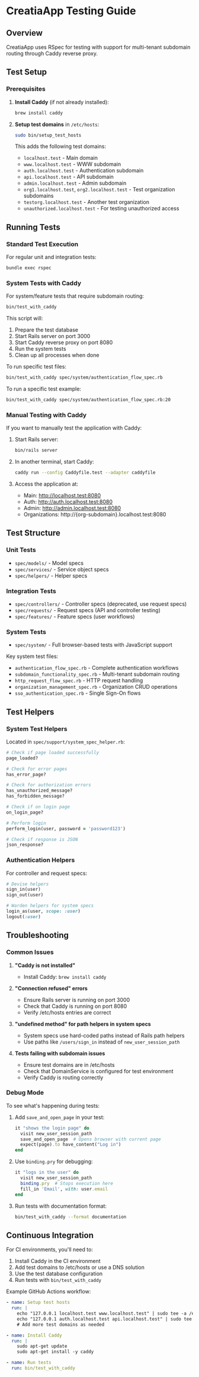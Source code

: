 # CreatiaApp Testing Guide

## Overview

CreatiaApp uses RSpec for testing with support for multi-tenant subdomain routing through Caddy reverse proxy.

## Test Setup

### Prerequisites

1. **Install Caddy** (if not already installed):
   ```bash
   brew install caddy
   ```

2. **Setup test domains** in `/etc/hosts`:
   ```bash
   sudo bin/setup_test_hosts
   ```

   This adds the following test domains:
   - `localhost.test` - Main domain
   - `www.localhost.test` - WWW subdomain
   - `auth.localhost.test` - Authentication subdomain
   - `api.localhost.test` - API subdomain
   - `admin.localhost.test` - Admin subdomain
   - `org1.localhost.test`, `org2.localhost.test` - Test organization subdomains
   - `testorg.localhost.test` - Another test organization
   - `unauthorized.localhost.test` - For testing unauthorized access

## Running Tests

### Standard Test Execution

For regular unit and integration tests:
```bash
bundle exec rspec
```

### System Tests with Caddy

For system/feature tests that require subdomain routing:
```bash
bin/test_with_caddy
```

This script will:
1. Prepare the test database
2. Start Rails server on port 3000
3. Start Caddy reverse proxy on port 8080
4. Run the system tests
5. Clean up all processes when done

To run specific test files:
```bash
bin/test_with_caddy spec/system/authentication_flow_spec.rb
```

To run a specific test example:
```bash
bin/test_with_caddy spec/system/authentication_flow_spec.rb:20
```

### Manual Testing with Caddy

If you want to manually test the application with Caddy:

1. Start Rails server:
   ```bash
   bin/rails server
   ```

2. In another terminal, start Caddy:
   ```bash
   caddy run --config Caddyfile.test --adapter caddyfile
   ```

3. Access the application at:
   - Main: http://localhost.test:8080
   - Auth: http://auth.localhost.test:8080
   - Admin: http://admin.localhost.test:8080
   - Organizations: http://{org-subdomain}.localhost.test:8080

## Test Structure

### Unit Tests
- `spec/models/` - Model specs
- `spec/services/` - Service object specs
- `spec/helpers/` - Helper specs

### Integration Tests
- `spec/controllers/` - Controller specs (deprecated, use request specs)
- `spec/requests/` - Request specs (API and controller testing)
- `spec/features/` - Feature specs (user workflows)

### System Tests
- `spec/system/` - Full browser-based tests with JavaScript support

Key system test files:
- `authentication_flow_spec.rb` - Complete authentication workflows
- `subdomain_functionality_spec.rb` - Multi-tenant subdomain routing
- `http_request_flow_spec.rb` - HTTP request handling
- `organization_management_spec.rb` - Organization CRUD operations
- `sso_authentication_spec.rb` - Single Sign-On flows

## Test Helpers

### System Test Helpers

Located in `spec/support/system_spec_helper.rb`:

```ruby
# Check if page loaded successfully
page_loaded?

# Check for error pages
has_error_page?

# Check for authorization errors
has_unauthorized_message?
has_forbidden_message?

# Check if on login page
on_login_page?

# Perform login
perform_login(user, password = 'password123')

# Check if response is JSON
json_response?
```

### Authentication Helpers

For controller and request specs:
```ruby
# Devise helpers
sign_in(user)
sign_out(user)

# Warden helpers for system specs
login_as(user, scope: :user)
logout(:user)
```

## Troubleshooting

### Common Issues

1. **"Caddy is not installed"**
   - Install Caddy: `brew install caddy`

2. **"Connection refused" errors**
   - Ensure Rails server is running on port 3000
   - Check that Caddy is running on port 8080
   - Verify /etc/hosts entries are correct

3. **"undefined method" for path helpers in system specs**
   - System specs use hard-coded paths instead of Rails path helpers
   - Use paths like `/users/sign_in` instead of `new_user_session_path`

4. **Tests failing with subdomain issues**
   - Ensure test domains are in /etc/hosts
   - Check that DomainService is configured for test environment
   - Verify Caddy is routing correctly

### Debug Mode

To see what's happening during tests:

1. Add `save_and_open_page` in your test:
   ```ruby
   it "shows the login page" do
     visit new_user_session_path
     save_and_open_page  # Opens browser with current page
     expect(page).to have_content("Log in")
   end
   ```

2. Use `binding.pry` for debugging:
   ```ruby
   it "logs in the user" do
     visit new_user_session_path
     binding.pry  # Stops execution here
     fill_in 'Email', with: user.email
   end
   ```

3. Run tests with documentation format:
   ```bash
   bin/test_with_caddy --format documentation
   ```

## Continuous Integration

For CI environments, you'll need to:

1. Install Caddy in the CI environment
2. Add test domains to /etc/hosts or use a DNS solution
3. Use the test database configuration
4. Run tests with `bin/test_with_caddy`

Example GitHub Actions workflow:
```yaml
- name: Setup test hosts
  run: |
    echo "127.0.0.1 localhost.test www.localhost.test" | sudo tee -a /etc/hosts
    echo "127.0.0.1 auth.localhost.test api.localhost.test" | sudo tee -a /etc/hosts
    # Add more test domains as needed

- name: Install Caddy
  run: |
    sudo apt-get update
    sudo apt-get install -y caddy

- name: Run tests
  run: bin/test_with_caddy
```